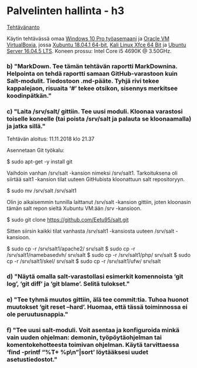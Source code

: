 # Palvelinten hallinta - h3

[Tehtävänanto](http://terokarvinen.com/2018/aikataulu-%E2%80%93-palvelinten-hallinta-ict4tn022-3004-ti-ja-3002-to-%E2%80%93-loppukevat-2018-5p)

Käytin tehtävässä omaa [Windows 10 Pro työasemaani](https://www.microsoft.com/fi-fi/p/windows-10-pro/df77x4d43rkt/48DN) ja [Oracle VM VirtualBoxia](https://www.virtualbox.org/), jossa [Xubuntu 18.04.1 64-bit](https://xubuntu.org/download#lts), [Kali Linux Xfce 64 Bit](https://xubuntu.org/download#lts) ja [Ubuntu Server 16.04.5 LTS](http://releases.ubuntu.com/16.04/). Koneen prossu: Intel Core i5 4690K @ 3.50GHz.

### b) "MarkDown. Tee tämän tehtävän raportti MarkDownina. Helpointa on tehdä raportti samaan GitHub-varastoon kuin Salt-modulit. Tiedostoon .md-pääte. Tyhjä rivi tekee kappalejaon, risuaita ‘#’ tekee otsikon, sisennys merkitsee koodinpätkän."

### c) "Laita /srv/salt/ gittiin. Tee uusi moduli. Kloonaa varastosi toiselle koneelle (tai poista /srv/salt ja palauta se kloonaamalla) ja jatka sillä."

Tehtävän aloitus: 11.11.2018 klo 21.37

Asennetaan Git työkalu:

$ sudo apt-get -y install git

Vaihdoin vanhan /srv/salt -kansion nimeksi /srv/salt1. Tarkoituksena oli siirtää salt1 -kansion tilat uuteen GitHubista kloonattuun
salt repositoryyn.

$ sudo mv /srv/salt /srv/salt1

Olin jo aikaisemmin tunnilla laittanut /srv/salt -kansion gittiin, joten kloonasin tämän salt repon sieltä Xubuntu VM:ään /srv -kansioon.

$ sudo git clone https://github.com/Eetu95/salt.git

Sitten siirsin kaikki tilat vanhasta /srv/salt1 -kansiosta uuteen /srv/salt -kansioon.

$ sudo cp -r /srv/salt1/apache2/ srv/salt
$ sudo cp -r /srv/salt1/namebasedvh/ srv/salt
$ sudo cp -r /srv/salt1/php/ srv/salt
$ sudo cp -r /srv/salt1/skel/ srv/salt
$ sudo cp -r /srv/salt1/ufw/ srv/salt

### d) "Näytä omalla salt-varastollasi esimerkit komennoista ‘git log’, ‘git diff’ ja ‘git blame’. Selitä tulokset."

### e) "Tee tyhmä muutos gittiin, älä tee commit:tia. Tuhoa huonot muutokset ‘git reset –hard’. Huomaa, että tässä toiminnossa ei ole peruutusnappia."

### f) "Tee uusi salt-moduli. Voit asentaa ja konfiguroida minkä vain uuden ohjelman: demonin, työpöytäohjelman tai komentokehotteesta toimivan ohjelman. Käytä tarvittaessa ‘find -printf “%T+ %p\n”|sort’ löytääksesi uudet asetustiedostot."
